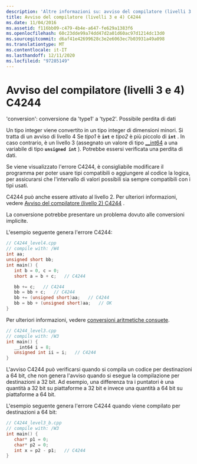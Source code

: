 ```yaml
---
description: 'Altre informazioni su: avviso del compilatore (livelli 3 e 4) C4244'
title: Avviso del compilatore (livelli 3 e 4) C4244
ms.date: 11/04/2016
ms.assetid: f116bb09-c479-4b4e-a647-fe629a1383f6
ms.openlocfilehash: 60c23dde99a74dd47d2a01d60ac97d1214dc13d0
ms.sourcegitcommit: d6af41e42699628c3e2e6063ec7b03931a49a098
ms.translationtype: MT
ms.contentlocale: it-IT
ms.lasthandoff: 12/11/2020
ms.locfileid: "97285149"
---
```

# <a name="compiler-warning-levels-3-and-4-c4244"></a>Avviso del compilatore (livelli 3 e 4) C4244

'conversion': conversione da 'type1' a 'type2'. Possibile perdita di dati

Un tipo integer viene convertito in un tipo integer di dimensioni minori. Si tratta di un avviso di livello 4 Se *tipo1* è **`int`** e *tipo2* è più piccolo di **`int`** . In caso contrario, è un livello 3 (assegnato un valore di tipo [__int64](../../cpp/int8-int16-int32-int64.md) a una variabile di tipo **`unsigned int`** ). Potrebbe essersi verificata una perdita di dati.

Se viene visualizzato l'errore C4244, è consigliabile modificare il programma per poter usare tipi compatibili o aggiungere al codice la logica, per assicurarsi che l'intervallo di valori possibili sia sempre compatibili con i tipi usati.

C4244 può anche essere attivato al livello 2. Per ulteriori informazioni, vedere [Avviso del compilatore (livello 2) C4244](../../error-messages/compiler-warnings/compiler-warning-level-2-c4244.md) .

La conversione potrebbe presentare un problema dovuto alle conversioni implicite.

L'esempio seguente genera l'errore C4244:

```cpp
// C4244_level4.cpp
// compile with: /W4
int aa;
unsigned short bb;
int main() {
   int b = 0, c = 0;
   short a = b + c;   // C4244

   bb += c;   // C4244
   bb = bb + c;   // C4244
   bb += (unsigned short)aa;   // C4244
   bb = bb + (unsigned short)aa;   // OK
}
```

Per ulteriori informazioni, vedere [conversioni aritmetiche consuete](../../c-language/usual-arithmetic-conversions.md).

```cpp
// C4244_level3.cpp
// compile with: /W3
int main() {
   __int64 i = 8;
   unsigned int ii = i;   // C4244
}
```

L'avviso C4244 può verificarsi quando si compila un codice per destinazioni a 64 bit, che non genera l'avviso quando si esegue la compilazione per destinazioni a 32 bit. Ad esempio, una differenza tra i puntatori è una quantità a 32 bit su piattaforme a 32 bit e invece una quantità a 64 bit su piattaforme a 64 bit.

L'esempio seguente genera l'errore C4244 quando viene compilato per destinazioni a 64 bit:

```cpp
// C4244_level3_b.cpp
// compile with: /W3
int main() {
   char* p1 = 0;
   char* p2 = 0;
   int x = p2 - p1;   // C4244
}
```
